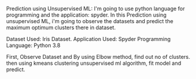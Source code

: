 Prediction using Unsupervised ML:
 I'm going to use python language for programming and the application: spyder. In this Prediction using unsupervised ML, i'm going to observe the datasets and 
 predict the maximum optimum clusters there in dataset.
 
 Dataset Used: Iris Dataset.
 Application Used: Spyder
 Programming Language: Python 3.8
 
 First, Observe Dataset and By using Elbow method, find out no of clusters. then using kmeans clustering unsupervised ml algorithm, fit model and predict.
